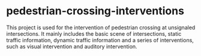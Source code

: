 # pedestrian-crossing-interventions

This project is used for the intervention of pedestrian crossing at unsignaled intersections. It mainly includes the basic scene of intersections, static traffic information, dynamic traffic information and a series of interventions, such as visual intervention and auditory intervention.
